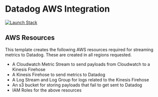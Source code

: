 # Datadog AWS Integration

[![Launch Stack](https://s3.amazonaws.com/cloudformation-examples/cloudformation-launch-stack.png)](https://console.aws.amazon.com/cloudformation/home#/stacks/create/review?stackName=datadog-streams&templateURL=https://datadog-cloudformation-stream-template.s3.amazonaws.com/aws/streams_main.yaml)

## AWS Resources

This template creates the following AWS resources required for streaming metrics to Datadog. These are created in all regions requested.

- A Cloudwatch Metric Stream to send payloads from Cloudwatch to a Kinesis Firehose
- A Kinesis Firehose to send metrics to Datadog
- A Log Stream and Log Group for logs related to the Kinesis Firehose
- An s3 bucket for storing payloads that fail to get sent to Datadog
- IAM Roles for the above resources
